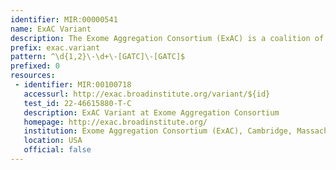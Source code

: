 ```yaml
---
identifier: MIR:00000541
name: ExAC Variant
description: The Exome Aggregation Consortium (ExAC) is a coalition of investigators seeking to aggregate and harmonize exome sequencing data from a variety of large-scale sequencing projects, and to make summary data available for the wider scientific community. The data pertains to unrelated individuals sequenced as part of various disease-specific and population genetic studies and serves as a reference set of allele frequencies for severe disease studies. This collection references variant information.
prefix: exac.variant
pattern: ^\d{1,2}\-\d+\-[GATC]\-[GATC]$
prefixed: 0
resources:
 - identifier: MIR:00100718
   accessurl: http://exac.broadinstitute.org/variant/${id}
   test_id: 22-46615880-T-C
   description: ExAC Variant at Exome Aggregation Consortium
   homepage: http://exac.broadinstitute.org/
   institution: Exome Aggregation Consortium (ExAC), Cambridge, Massachusetts
   location: USA
   official: false
---
```

